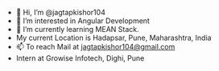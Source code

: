 - 👋 Hi, I’m @jagtapkishor104
- 👀 I’m interested in Angular Development
- 🌱 I’m currently learning MEAN Stack. 
-    My current Location is Hadapsar, Pune, Maharashtra, India
- 📫 To reach Mail at jagtapkishor104@gmail.com
- Intern at Growise Infotech, Dighi, Pune


